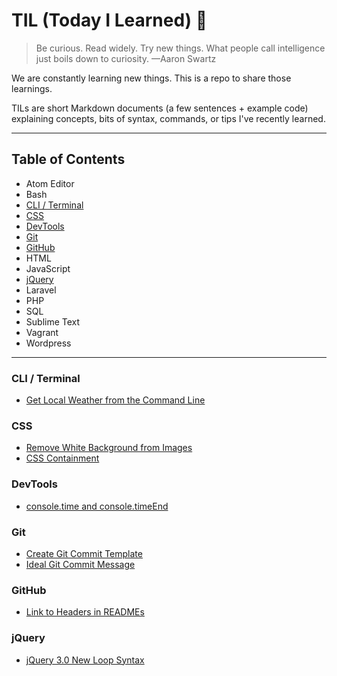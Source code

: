 # TIL (Today I Learned) :notebook:

> Be curious. Read widely. Try new things. What people call
> intelligence just boils down to curiosity. —Aaron Swartz

We are constantly learning new things. This is a repo to share those learnings.

TILs are short Markdown documents (a few sentences + example code)
explaining concepts, bits of syntax, commands, or tips I've recently learned.

---

## Table of Contents

  * Atom Editor
  * Bash
  * [CLI / Terminal](#cli--terminal)
  * [CSS](#css)
  * [DevTools](#devtools)
  * [Git](#git)
  * [GitHub](#github)
  * HTML
  * JavaScript
  * [jQuery](#jquery)
  * Laravel
  * PHP
  * SQL
  * Sublime Text
  * Vagrant
  * Wordpress

---

### CLI / Terminal

  * [Get Local Weather from the Command Line](https://github.com/mikesprague/til/blob/master/cli-terminal/get-local-weather.md)


### CSS

  * [Remove White Background from Images](https://github.com/mikesprague/til/blob/master/css/remove-white-background-from-images.md)
  * [CSS Containment](https://github.com/mikesprague/til/blob/master/css/css-containment.md)


### DevTools

  * [console.time and console.timeEnd](https://github.com/mikesprague/til/blob/master/devtools/console-time-and-console-timeend.md)


### Git

  * [Create Git Commit Template](https://github.com/mikesprague/til/blob/master/git/create-git-commit-template.md)
  * [Ideal Git Commit Message](https://github.com/mikesprague/til/blob/master/git/ideal-git-commit-message.md)


### GitHub

  * [Link to Headers in READMEs](https://github.com/mikesprague/til/blob/master/github/link-to-headers-in-readmes.md)


### jQuery

  * [jQuery 3.0 New Loop Syntax](https://github.com/mikesprague/til/blob/master/jquery/jquery-3-loop-syntax.md)
